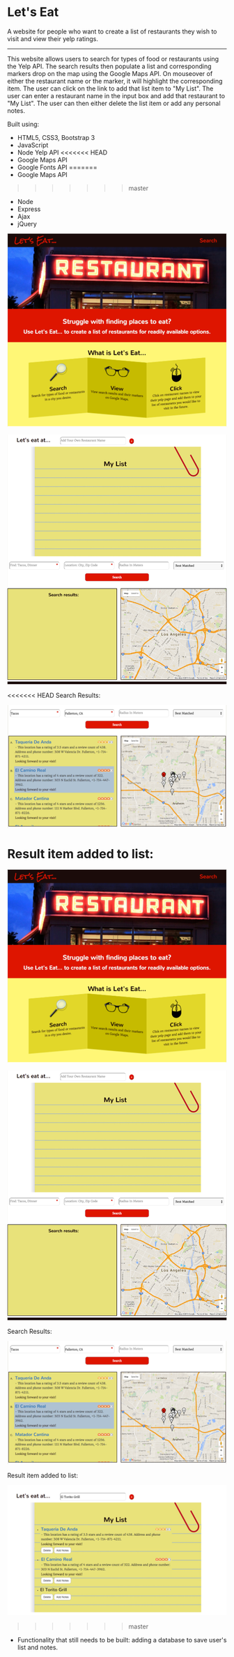 <h1>Let's Eat</h1>

A website for people who want to create a list of restaurants they wish to visit and view their yelp ratings.

<hr>

This website allows users to search for types of food or restaurants using the Yelp API. The search results then populate a list and corresponding markers drop on the map using the Google Maps API. On mouseover of either the restaurant name or the marker, it will highlight the corresponding item. The user can click on the link to add that list item to "My List". The user can enter a restaurant name in the input box and add that restaurant to "My List". The user can then either delete the list item or add any personal notes. 

Built using:
  - HTML5, CSS3, Bootstrap 3 
  - JavaScript
  - Node Yelp API
<<<<<<< HEAD
  - Google Maps API
  - Google Fonts API 
=======
  - Google Maps API 
>>>>>>> master
  - Node 
  - Express
  - Ajax
  - jQuery

![home](https://github.com/Nataliamodiano/restaurants/blob/master/images/final-screenshots/home.png?raw=true)

![home-two](https://github.com/Nataliamodiano/restaurants/blob/master/images/final-screenshots/home-two.png?raw=true)

<<<<<<< HEAD
Search Results:

![search](https://github.com/Nataliamodiano/restaurants/blob/master/images/final-screenshots/highlight.png?raw=true)

Result item added to list:
=======
![home](https://github.com/Nataliamodiano/restaurants/blob/master/images/final-screenshots/home.png?raw=true)

![home-two](https://github.com/Nataliamodiano/restaurants/blob/master/images/final-screenshots/home-two.png?raw=true)

Search Results:

![search](https://github.com/Nataliamodiano/restaurants/blob/master/images/final-screenshots/highlight.png?raw=true)

Result item added to list:

![list](https://github.com/Nataliamodiano/restaurants/blob/master/images/final-screenshots/manually-add-item.png?raw=true)
>>>>>>> master

- Functionality that still needs to be built: adding a database to save user's list and notes. 